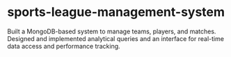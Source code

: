 # sports-league-management-system
Built a MongoDB-based system to manage teams, players, and matches. Designed and implemented analytical queries and an interface for real-time data access and performance tracking.
